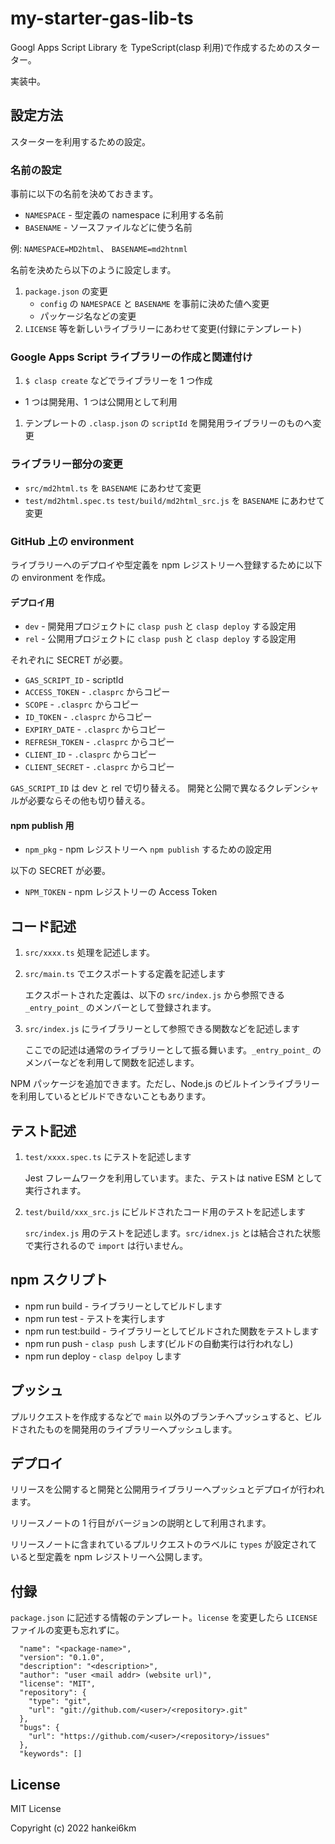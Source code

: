 # my-starter-gas-lib-ts

Googl Apps Script Library を TypeScript(clasp 利用)で作成するためのスターター。

実装中。

## 設定方法

スターターを利用するための設定。

### 名前の設定

事前に以下の名前を決めておきます。

- `NAMESPACE` - 型定義の  namespace に利用する名前
- `BASENAME` - ソースファイルなどに使う名前

例: `NAMESPACE=MD2html`、 `BASENAME=md2htnml`

名前を決めたら以下のように設定します。

1. `package.json` の変更
    -  `config` の `NAMESPACE` と `BASENAME` を事前に決めた値へ変更
    - パッケージ名などの変更
1. `LICENSE` 等を新しいライブラリーにあわせて変更(付録にテンプレート)


### Google Apps Script ライブラリーの作成と関連付け

1. `$ clasp create` などでライブラリーを 1 つ作成
  - 1 つは開発用、1 つは公開用として利用
1. テンプレートの `.clasp.json` の `scriptId` を開発用ライブラリーのものへ変更


### ライブラリー部分の変更

- `src/md2html.ts` を `BASENAME` にあわせて変更
- `test/md2html.spec.ts` `test/build/md2html_src.js` を `BASENAME` にあわせて変更


### GitHub 上の environment

ライブラリーへのデプロイや型定義を npm レジストリーへ登録するために以下の environment を作成。

#### デプロイ用

- `dev` - 開発用プロジェクトに `clasp push` と `clasp deploy` する設定用
- `rel` - 公開用プロジェクトに `clasp push` と `clasp deploy` する設定用

それぞれに SECRET が必要。

- `GAS_SCRIPT_ID` - scriptId
- `ACCESS_TOKEN` - `.clasprc` からコピー
- `SCOPE` - `.clasprc` からコピー
- `ID_TOKEN` - `.clasprc` からコピー
- `EXPIRY_DATE` - `.clasprc` からコピー
- `REFRESH_TOKEN` - `.clasprc` からコピー
- `CLIENT_ID` - `.clasprc` からコピー
- `CLIENT_SECRET` - `.clasprc` からコピー

`GAS_SCRIPT_ID` は dev と rel で切り替える。 開発と公開で異なるクレデンシャルが必要ならその他も切り替える。


#### npm publish 用

- `npm_pkg` - npm レジストリーへ `npm publish` するための設定用

以下の SECRET が必要。

- `NPM_TOKEN` - npm レジストリーの Access Token

## コード記述

1. `src/xxxx.ts` 処理を記述します。
1. `src/main.ts` でエクスポートする定義を記述します

    エクスポートされた定義は、以下の `src/index.js` から参照できる `_entry_point_` のメンバーとして登録されます。

1. `src/index.js` にライブラリーとして参照できる関数などを記述します

    ここでの記述は通常のライブラリーとして振る舞います。`_entry_point_` のメンバーなどを利用して関数を記述します。

NPM パッケージを追加できます。ただし、Node.js のビルトインライブラリーを利用しているとビルドできないこともあります。

## テスト記述

1. `test/xxxx.spec.ts` にテストを記述します

    Jest フレームワークを利用しています。また、テストは native ESM として実行されます。

1. `test/build/xxx_src.js` にビルドされたコード用のテストを記述します

    `src/index.js` 用のテストを記述します。`src/idnex.js` とは結合された状態で実行されるので `import` は行いません。

## npm スクリプト

- npm run build - ライブラリーとしてビルドします
- npm run test - テストを実行します
- npm run test:build - ライブラリーとしてビルドされた関数をテストします
- npm run push - `clasp push` します(ビルドの自動実行は行われなし)
- npm run deploy - `clasp delpoy` します

## プッシュ

プルリクエストを作成するなどで `main` 以外のブランチへプッシュすると、ビルドされたものを開発用のライブラリーへプッシュします。

## デプロイ

リリースを公開すると開発と公開用ライブラリーへプッシュとデプロイが行われます。

リリースノートの 1 行目がバージョンの説明として利用されます。

リリースノートに含まれているプルリクエストのラベルに `types` が設定されていると型定義を npm レジストリーへ公開します。


## 付録

`package.json` に記述する情報のテンプレート。`license` を変更したら `LICENSE` ファイルの変更も忘れずに。

```
  "name": "<package-name>",
  "version": "0.1.0",
  "description": "<description>",
  "author": "user <mail addr> (website url)",
  "license": "MIT",
  "repository": {
    "type": "git",
    "url": "git://github.com/<user>/<repository>.git"
  },
  "bugs": {
    "url": "https://github.com/<user>/<repository>/issues"
  },
  "keywords": []
```


## License

MIT License

Copyright (c) 2022 hankei6km

